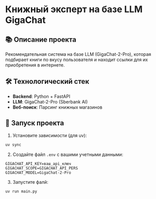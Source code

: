 # Книжный эксперт на базе LLM GigaChat

## 📚 Описание проекта

Рекомендательная система на базе LLM (GigaChat-2-Pro), которая подбирает книги по вкусу пользователя и находит ссылки для их приобретения в интернете.

## 🛠️ Технологический стек

- **Backend**: Python + FastAPI
- **LLM**: GigaChat-2-Pro (Sberbank AI)
- **Веб-поиск**: Парсинг книжных магазинов

## 🚀 Запуск проекта

1. Установите зависимости (для uv):
```bash
uv sync
```

2. Создайте файл `.env` с вашими учетными данными:
```env
GIGACHAT_API_KEY=ваш_api_ключ
GIGACHAT_SCOPE=GIGACHAT_API_PERS
GIGACHAT_MODEL=GigaChat-2-Pro
```

3. Запустите фалй:
```bash
uv run main.py
```